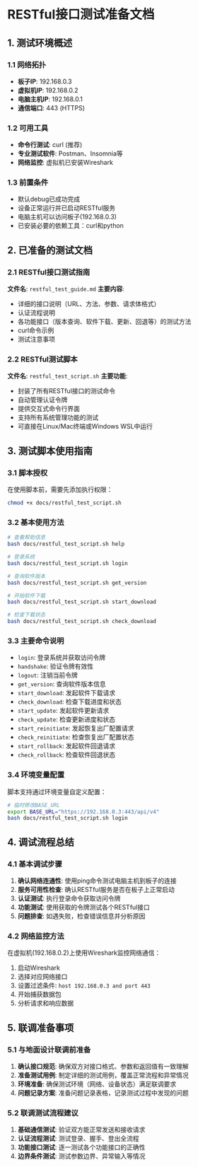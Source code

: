# RESTful接口测试准备文档

## 1. 测试环境概述

### 1.1 网络拓扑
- **板子IP**: 192.168.0.3
- **虚拟机IP**: 192.168.0.2
- **电脑主机IP**: 192.168.0.1
- **通信端口**: 443 (HTTPS)

### 1.2 可用工具
- **命令行测试**: curl (推荐)
- **专业测试软件**: Postman、Insomnia等
- **网络监控**: 虚拟机已安装Wireshark

### 1.3 前置条件
- 默认debug已成功完成
- 设备正常运行并已启动RESTful服务
- 电脑主机可以访问板子(192.168.0.3)
- 已安装必要的依赖工具：curl和python



## 2. 已准备的测试文档

### 2.1 RESTful接口测试指南
**文件名**: `restful_test_guide.md`
**主要内容**: 
- 详细的接口说明（URL、方法、参数、请求体格式）
- 认证流程说明
- 各功能接口（版本查询、软件下载、更新、回退等）的测试方法
- curl命令示例
- 测试注意事项

### 2.2 RESTful测试脚本
**文件名**: `restful_test_script.sh`
**主要功能**: 
- 封装了所有RESTful接口的测试命令
- 自动管理认证令牌
- 提供交互式命令行界面
- 支持所有系统管理功能的测试
- 可直接在Linux/Mac终端或Windows WSL中运行

## 3. 测试脚本使用指南

### 3.1 脚本授权
在使用脚本前，需要先添加执行权限：
```bash
chmod +x docs/restful_test_script.sh
```

### 3.2 基本使用方法
```bash
# 查看帮助信息
bash docs/restful_test_script.sh help

# 登录系统
bash docs/restful_test_script.sh login

# 查询软件版本
bash docs/restful_test_script.sh get_version

# 开始软件下载
bash docs/restful_test_script.sh start_download

# 检查下载状态
bash docs/restful_test_script.sh check_download
```

### 3.3 主要命令说明
- `login`: 登录系统并获取访问令牌
- `handshake`: 验证令牌有效性
- `logout`: 注销当前令牌
- `get_version`: 查询软件版本信息
- `start_download`: 发起软件下载请求
- `check_download`: 检查下载进度和状态
- `start_update`: 发起软件更新请求
- `check_update`: 检查更新进度和状态
- `start_reinitiate`: 发起恢复出厂配置请求
- `check_reinitiate`: 检查恢复出厂配置状态
- `start_rollback`: 发起软件回退请求
- `check_rollback`: 检查软件回退状态

### 3.4 环境变量配置
脚本支持通过环境变量自定义配置：
```bash
# 临时修改BASE_URL
export BASE_URL="https://192.168.0.3:443/api/v4"
bash docs/restful_test_script.sh login
```

## 4. 调试流程总结

### 4.1 基本调试步骤
1. **确认网络连通性**: 使用ping命令测试电脑主机到板子的连接
2. **服务可用性检查**: 确认RESTful服务是否在板子上正常启动
3. **认证测试**: 执行登录命令获取访问令牌
4. **功能测试**: 使用获取的令牌测试各个RESTful接口
5. **问题排查**: 如遇失败，检查错误信息并分析原因

### 4.2 网络监控方法
在虚拟机(192.168.0.2)上使用Wireshark监控网络通信：
1. 启动Wireshark
2. 选择对应网络接口
3. 设置过滤条件: `host 192.168.0.3 and port 443`
4. 开始捕获数据包
5. 分析请求和响应数据

## 5. 联调准备事项

### 5.1 与地面设计联调前准备
1. **确认接口规范**: 确保双方对接口格式、参数和返回值有一致理解
2. **准备测试用例**: 制定详细的测试用例，覆盖正常流程和异常情况
3. **环境准备**: 确保测试环境（网络、设备状态）满足联调要求
4. **问题记录方案**: 准备问题记录表格，记录测试过程中发现的问题

### 5.2 联调测试流程建议
1. **基础通信测试**: 验证双方能正常发送和接收请求
2. **认证流程测试**: 测试登录、握手、登出全流程
3. **功能接口测试**: 逐一测试各个功能接口的正确性
4. **边界条件测试**: 测试参数边界、异常输入等情况



